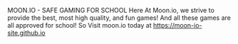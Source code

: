 MOON.IO - SAFE GAMING FOR SCHOOL
Here At Moon.io, we strive to provide the best, most high quality, and fun games! And all these games are all approved for school!
So Visit moon.io today at https://moon-io-site.github.io
